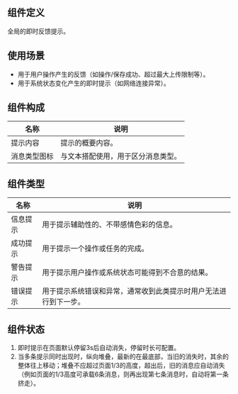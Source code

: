 ## 组件定义

全局的即时反馈提示。

## 使用场景

- 用于用户操作产生的反馈（如操作/保存成功、超过最大上传限制等）。  
- 用于系统状态变化产生的即时提示（如网络连接异常）。

## 组件构成

| 名称 | 说明  |
| --- | ---  |
| 提示内容 | 提示的概要内容。 |
| 消息类型图标 | 与文本搭配使用，用于区分消息类型。 |

## 组件类型

| 名称 | 说明  |
| --- | ---  |
| 信息提示 | 用于提示辅助性的、不带感情色彩的信息。 |
| 成功提示 | 用于提示一个操作或任务的完成。 |
| 警告提示 | 用于提示用户操作或系统状态可能得到不合意的结果。 |
| 错误提示 | 用于提示系统错误和异常，通常收到此类提示时用户无法进行到下一步。 |

## 组件状态

1. 即时提示在页面默认停留3s后自动消失，停留时长可配置。  
2. 当多条提示同时出现时，纵向堆叠，最新的在最底部，当旧的消失时，其余的整体往上移动；堆叠不应超过页面1/3的高度，超出后，旧的消息应自动消失（例如页面的1/3高度可承载6条消息，则再出现第七条消息时，自动将第一条挤走）。
